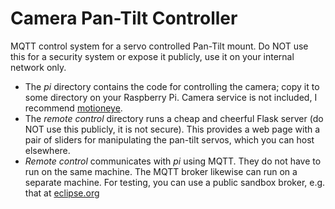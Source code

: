 # Camera Pan-Tilt Controller
MQTT control system for a servo controlled Pan-Tilt mount.
Do NOT use this for a security system or expose it publicly, use it on your internal network only.
* The _pi_ directory contains the code for controlling the camera; copy it to some directory on your Raspberry Pi. 
Camera service is not included, I recommend [motioneye](https://pypi.org/project/motioneye/).
* The _remote control_ directory runs a cheap and cheerful Flask server (do NOT use this publicly, it is not secure). 
This provides a web page with a pair of sliders for manipulating the pan-tilt servos, which you can host elsewhere.
* _Remote control_ communicates with _pi_ using MQTT. They do not have to run on the same machine. 
The MQTT broker likewise can run on a separate machine. 
For testing, you can use a public sandbox broker, e.g. that at [eclipse.org](https://iot.eclipse.org/getting-started/#sandboxes)

